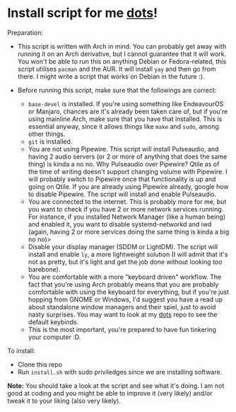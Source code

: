 # Install script for me [dots](https://github.com/DNM1008/Dots)!

Preparation:

* This script is written with Arch in mind. You can probably get away with
  running it on an Arch derivative, but I cannot guarantee that it will work.
  You won't be able to run this on anything Debian or Fedora-related, this
  script utilises `pacman` and the AUR. It will install `yay` and then go from
  there. I might write a script that works on Debian in the future :).

* Before running this script, make sure that the followings are correct:
    * `base-devel` is installed. If you're using something like EndeavourOS or
      Manjaro, chances are it's already been taken care of, but if you're using
      mainline Arch, make sure that you have that installed. This is essential
      anyway, since it allows things like `make` and `sudo`, among other
      things.
    * `git` is installed.
    * You are not using Pipewire. This script will install Pulseaudio, and
      having 2 audio servers (or 2 or more of anything that does the same
      thing) is kinda a no no. Why Pulseaudio over Pipewire? Qtile as of the
      time of writing doesn't support changing volume with Pipewire. I will
      probably switch to Pipewire once that functionality is up and going on
      Qtile. If you are already using Pipewire already, google how to disable
      Pipewire. The script will install and enable Pulseaudio.
    * You are connected to the internet. This is probably more for me, but you
      want to check if you have 2 or more network services running. For
      instance, if you installed Network Manager (like a human being) and
      enabled it, you want to disable systemd-networkd and iwd (again, having 2
      or more services doing the same thing is kinda a big no no)>
    * Disable your display manager (SDDM or LightDM). The script will install
      and enable `ly`, a more lightweight solution (I will admit that it's not
      as pretty, but it's light and get the job done without looking *too*
      barebone).
    * You are comfortable with a more "keyboard driven" workflow. The fact that
      you're using Arch probably means that you are probably comfortable with
      using the keyboard for everything, but if you're just hopping from GNOME
      or Windows, I'd suggest you have a read up about standalone window
      managers and their spiel, just to avoid nasty surprises. You may want to
      look at my [dots](https://github.com/DNM1008/Dots) repo to see the
      default keybinds.
    * This is the most important, you're prepared to have fun tinkering your
      computer :D.


To install:
* Clone this repo
* Run `install.sh` with sudo priviledges since we are installing software.

**Note:** You should take a look at the script and see what it's doing. I am
not good at coding and you might be able to improve it (very likely) and/or
tweak it to your liking (also very likely).

